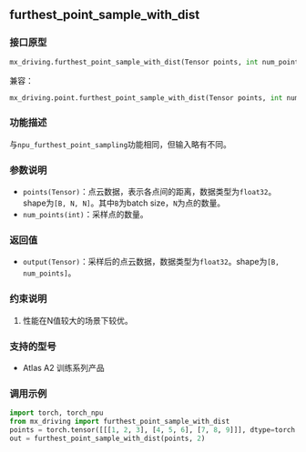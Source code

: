 ## furthest_point_sample_with_dist
### 接口原型
```python
mx_driving.furthest_point_sample_with_dist(Tensor points, int num_points) -> Tensor
```
兼容：
```python
mx_driving.point.furthest_point_sample_with_dist(Tensor points, int num_points) -> Tensor
```
### 功能描述
与`npu_furthest_point_sampling`功能相同，但输入略有不同。
### 参数说明
- `points(Tensor)`：点云数据，表示各点间的距离，数据类型为`float32`。shape为`[B, N, N]`。其中`B`为batch size，`N`为点的数量。
- `num_points(int)`：采样点的数量。
### 返回值
- `output(Tensor)`：采样后的点云数据，数据类型为`float32`。shape为`[B, num_points]`。
### 约束说明
1. 性能在N值较大的场景下较优。
### 支持的型号
- Atlas A2 训练系列产品
### 调用示例
```python
import torch, torch_npu
from mx_driving import furthest_point_sample_with_dist
points = torch.tensor([[[1, 2, 3], [4, 5, 6], [7, 8, 9]]], dtype=torch.float32).npu()
out = furthest_point_sample_with_dist(points, 2)
```